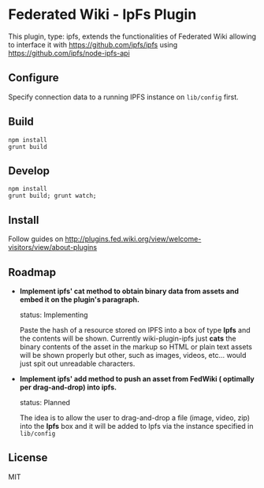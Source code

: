 # Federated Wiki - IpFs Plugin

This plugin, type: ipfs, extends the functionalities of Federated Wiki allowing to interface it with https://github.com/ipfs/ipfs using https://github.com/ipfs/node-ipfs-api

## Configure

Specify connection data to a running IPFS instance on ```lib/config``` first.

## Build

```
npm install
grunt build
```

## Develop

```
npm install
grunt build; grunt watch;
```

## Install

  Follow guides on http://plugins.fed.wiki.org/view/welcome-visitors/view/about-plugins

## Roadmap

* **Implement ipfs' cat method to obtain binary data from assets and embed it on the plugin's paragraph.**

  status: Implementing

  Paste the hash of a resource stored on IPFS into a box of type **Ipfs** and the contents will be shown. Currently wiki-plugin-ipfs just **cats** the binary contents of the asset in the markup so HTML or plain text assets will be shown properly but other, such as images, videos, etc... would just spit out unreadable characters.

* **Implement ipfs' add method to push an asset from FedWiki ( optimally per drag-and-drop) into ipfs.**

  status: Planned

  The idea is to allow the user to drag-and-drop a file (image, video, zip) into the **Ipfs** box and it will be added to Ipfs via the instance specified in ```lib/config```

## License

MIT
